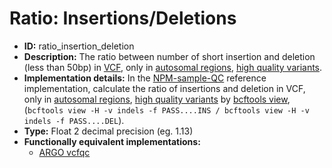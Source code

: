 # Ratio: Insertions/Deletions

- **ID:** ratio_insertion_deletion
- **Description:** The ratio between number of short insertion and deletion (less than 50bp) in [VCF](terminologies.md#vcf-format), only in [autosomal regions](terminologies.md#autosomes-non-gap-regions), [high quality variants](terminologies.md#high-quality-variants).
- **Implementation details:** In the [NPM-sample-QC](terminologies.md#npm-sample-qc) reference implementation, calculate the ratio of insertions and deletion in VCF, only in [autosomal regions](terminologies.md#autosomes-non-gap-regions), [high quality variants](terminologies.md#high-quality-variants) by [bcftools view](terminologies.md#samtools-view), (`bcftools view -H -v indels -f PASS....INS / bcftools view -H -v indels -f PASS....DEL`).
- **Type:** Float 2 decimal precision (eg. 1.13)
- **Functionally equivalent implementations:**
    - [ARGO vcfqc](terminologies.md#argo)

